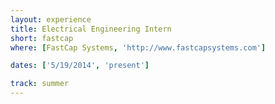 ```yaml
---
layout: experience
title: Electrical Engineering Intern
short: fastcap
where: [FastCap Systems, 'http://www.fastcapsystems.com']

dates: ['5/19/2014', 'present']

track: summer
---
```

